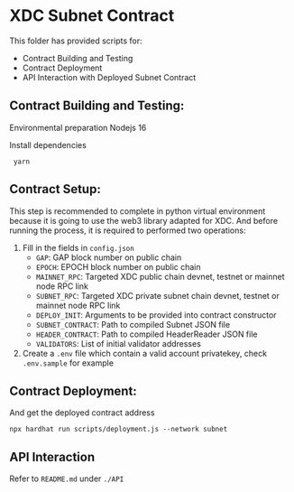 # XDC Subnet Contract
This folder has provided scripts for:
- Contract Building and Testing
- Contract Deployment
- API Interaction with Deployed Subnet Contract

## Contract Building and Testing:
Environmental preparation
    Nodejs 16

Install dependencies
```
 yarn
```


## Contract Setup:
This step is recommended to complete in python virtual environment because it is going to use the web3 library adapted for XDC. And before running the process, it is required to performed two operations:
1. Fill in the fields in `config.json`
    * `GAP`: GAP block number on public chain
    * `EPOCH`: EPOCH block number on public chain
    * `MAINNET_RPC`: Targeted XDC public chain devnet, testnet or mainnet node RPC link
    * `SUBNET_RPC`: Targeted XDC private subnet chain devnet, testnet or mainnet node RPC link
    * `DEPLOY_INIT`: Arguments to be provided into contract constructor
    * `SUBNET_CONTRACT`: Path to compiled Subnet JSON file 
    * `HEADER_CONTRACT`: Path to compiled HeaderReader JSON file
    * `VALIDATORS`: List of initial validator addresses
2. Create a `.env` file which contain a valid account privatekey, check `.env.sample` for example


## Contract Deployment:
And get the deployed contract address
```
npx hardhat run scripts/deployment.js --network subnet
```

## API Interaction
Refer to `README.md` under `./API`

